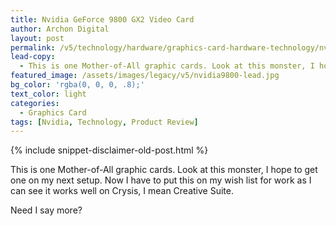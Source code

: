 ```yaml
---
title: Nvidia GeForce 9800 GX2 Video Card
author: Archon Digital
layout: post
permalink: /v5/technology/hardware/graphics-card-hardware-technology/nvidia-geforce-9800-gx2-video-card/
lead-copy:
  - This is one Mother-of-All graphic cards. Look at this monster, I hope to get one on my next setup. Now I have to put this on my wish list for work as I can see it works well on Crysis, I mean Creative Suite.
featured_image: /assets/images/legacy/v5/nvidia9800-lead.jpg
bg_color: 'rgba(0, 0, 0, .8);'
text_color: light
categories:
  - Graphics Card
tags: [Nvidia, Technology, Product Review]
---
```

{% include snippet-disclaimer-old-post.html %}

This is one Mother-of-All graphic cards. Look at this monster, I hope to get one on my next setup. Now I have to put this on my wish list for work as I can see it works well on Crysis, I mean Creative Suite.



Need I say more?